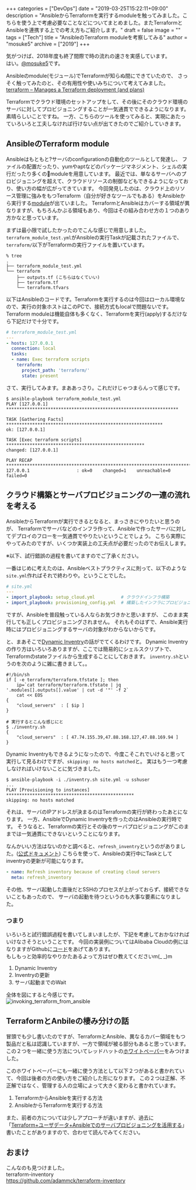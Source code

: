 +++
categories = ["DevOps"]
date = "2019-03-25T15:22:11+09:00"
description = "AnsibleからTerraformを実行するmoduleを触ってみました。こちらを使う上で考慮必要なことなどについてまとめました。またTerraformとAnsibleを連携する上での考え方もご紹介します。"
draft = false
image = ""
tags = ["Tech"]
title = "AnsibleのTerraform moduleを考察してみる"
author = "mosuke5"
archive = ["2019"]
+++

気がつけば、2018年度も終了間際で時の流れの速さを実感しています。  
はい。[@mosuke5](https://twitter.com/mosuke5)です。

Ansibleのmodule(モジュール)でTerraformが知らぬ間にできていたので、
さっそく触ってみたのと、その有用性や使いみちについて考えてみました。  
[terraform – Manages a Terraform deployment (and plans)](https://docs.ansible.com/ansible/latest/modules/terraform_module.html)

Terraformでクラウド環境のセットアップをして、その後にそのクラウド環境のサーバに対してプロビジョニングすることが一気通貫でできるようになります。素晴らしいことですね。
一方、こちらのツールを使ってみると、実現にあたっていろいろと工夫しなければ行けない点が出てきたのでご紹介していきます。
<!--more-->

## AnsibleのTerraform module
Ansibleはもともと?サーバのconfigurationの自動化のツールとして発達し、
ファイルの配置だったり、yumやaptなどのパッケージマネジメント、シェルの実行だったり多くのmoduleを用意しています。
最近では、単なるサーバへのプロビジョニングを超えて、クラウドリソースの制御などもできるようになっており、使い方の幅が広がってきています。
今回発見したのは、クラウド上のリソース管理に強みをもつTerraform（自分が好きなツールでもある）をAnsibleから実行する[module](https://docs.ansible.com/ansible/latest/modules/terraform_module.html)が出ていました。
TerraformとAnsibleはカバーする領域が異なりますが、もちろんかぶる領域もあり、今回はその組み合わせ方の１つのあり方かなと思っています。

まずは最小限で試したかったのでこんな感じで用意しました。  
`terraform_module_test.yml`がAnsibleの実行Taskが記載されたファイルで、`terraform/`以下がTerraformの実行ファイルを置いています。

```
% tree
.
├── terraform_module_test.yml
└── terraform
    ├── outputs.tf (こちらはなくていい)
    ├── terraform.tf
    └── terraform.tfvars
```

以下はAnsibleのコードです。Terraformを実行するのは今回はローカル環境なので、実行の対象ホストはこのPCで、接続方式もlocalで問題ないです。Terraform moduleは機能自体も多くなく、Terraformを実行(apply)するだけなら下記だけで十分です。

```yaml
# terraform_module_test.yml
---
- hosts: 127.0.0.1
  connection: local
  tasks:
  - name: Exec terraform scripts
    terraform:
      project_path: 'terraform/'
      state: present
```

さて、実行してみます。まああっさり。これだけじゃつまらんって感じです。
```
$ ansible-playbook terraform_module_test.yml
PLAY [127.0.0.1] ******************************************************************

TASK [Gathering Facts] ************************************************************
ok: [127.0.0.1]

TASK [Exec terraform scripts] *****************************************************
changed: [127.0.0.1]

PLAY RECAP ************************************************************************
127.0.0.1                  : ok=0    changed=1    unreachable=0    failed=0
```

## クラウド構築とサーバプロビジョニングの一連の流れを考える
AnsibleからTerraformが実行できるとなると、まっさきにやりたいと思うのが、
Terraformでサーバなどのインフラ作って、Ansibleで作ったサーバに対してデプロイのフローを一気通貫でやりたいということでしょう。
こちら実際にやってみたのですが、いくつか実装上の工夫点が必要だったのでお伝えします。

※以下、試行錯誤の過程を書いてますのでご了承ください。

一番はじめに考えたのは、Ansibleベストプラクティスに則って、以下のような`site.yml`作ればそれで終わりや。ということでした。

```yaml
# site.yml
---
- import_playbook: setup_cloud.yml          # クラウドインフラ構築
- import_playbook: provisioning_config.yml  # 構築したインフラにプロビジョニング
```

ですが、Ansibleを普段触っている人ならお気づきかと思いますが、
このまま実行しても正しくプロビジョニングされません。
それもそのはずで、Ansible実行時にはプロビジョニングするサーバの対象がわからないからです。

と、まあそこで[Dynamic Inventry](https://docs.ansible.com/ansible/latest/user_guide/intro_dynamic_inventory.html)の話がでてくるわけです。
Dynamic Inventryの作り方はいろいろありますが、ここでは簡易的にシェルスクリプトで、
Terraformのstateファイルから生成することにしておきます。
`inventry.sh`というのを次のように雑に書きまして。。

```shell
#!/bin/sh
if [ -e terraform/terraform.tfstate ]; then
    ip=`cat terraform/terraform.tfstate | jq '.modules[].outputs[].value' | cut -d '"' -f 2`
    cat << EOS
{
    "cloud_servers"  : [ $ip ]
}
```

```
# 実行するとこんな感じにと
$ ./inventry.sh
{
    "cloud_servers"  : [ 47.74.155.39,47.88.168.127,47.88.169.94 ]
}
```

Dynamic Inventryもできるようになったので、今度こそこれでいけると思って実行して見るわけですが、`skipping: no hosts matched`と。
実はもう一つ考慮しなければいけないことに気づきました。

```
$ ansible-playbook -i ./inventry.sh site.yml -u sshuser
...
PLAY [Provisioning to instances] *************************************************
skipping: no hosts matched
```

それは、サーバのIPアドレスが決まるのはTerraformの実行が終わったあとになります。
一方、AnsibleでDynamic Inventryを作ったのはAnsibleの実行時です。
そうなると、Terraformの実行とその後のサーバプロビジョニングがこのままでは一気通貫にできないということになります。

なんかいい方法はないのかと調べると、`refresh_inventry`というのがありました。([公式ドキュメント](https://docs.ansible.com/ansible/latest/modules/meta_module.html))
こちらを使って、Ansibleの実行中にTaskとしてinventryの更新が可能になります。

```yaml
- name: Refresh inventory because of creating cloud servers
  meta: refresh_inventory
```

その他、サーバ起動した直後だとSSHのプロセスが上がっておらず、接続できないこともあったので、
サーバの起動を待つというのも大事な要素になりました。

### つまり
いろいろと試行錯誤過程を書いてしまいましたが、下記を考慮しておかなければいけなさそうということです。
今回の実装例についてはAlibaba Cloudの例にはなりますがGithubに[コード](https://github.com/mosuke5/terraform_examples_for_alibabacloud/tree/master/invoking_from_ansible_sample)をあげてあります。  
もしもっと効率的なやりかたあるよって方はぜひ教えてくださいm(_ _)m

1. Dynamic Inventry
2. Inventryの更新
3. サーバ起動までのWait

全体を図にすると今感じです。  
![invoking_terraform_from_ansible](/image/invoking_terraform_from_ansible.png)

## TerraformとAnbileの棲み分けの話
冒頭でも少し書いたのですが、TerraformとAnsible、異なるカバー領域をもつ製品だと私は認識していますが、一方で領域が被る部分もあると思っています。この２つを一緒に使う方法についてレッドハットの[ホワイトペーパー](https://www.redhat.com/cms/managed-files/pa-terraform-and-ansible-overview-f14774wg-201811-en.pdf)をみつけました。

このホワイトペーパーにも一緒に使う方法として以下２つがあると書かれていて、今回は後者の方の使い方をご紹介した形になります。
この２つは正解、不正解ではなく、管理する人の立場によって大きく変わると書かれています。

1. TerraformからAnsibleを実行する方法
1. AnsibleからTerraformを実行する方法

また、前者の方については少しアプローチが違いますが、過去に「[Terraform+ユーザデータ+Ansibleでのサーバプロビジョニングを活用する](invoking_terraform_from_ansible)」書いたことがありますので、合わせて読んでみてください。

## おまけ
こんなのも見つけました。  
terraform-inventory  
https://github.com/adammck/terraform-inventory